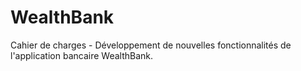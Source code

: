 # WealthBank

Cahier de charges - Développement de nouvelles fonctionnalités de l'application bancaire WealthBank.

